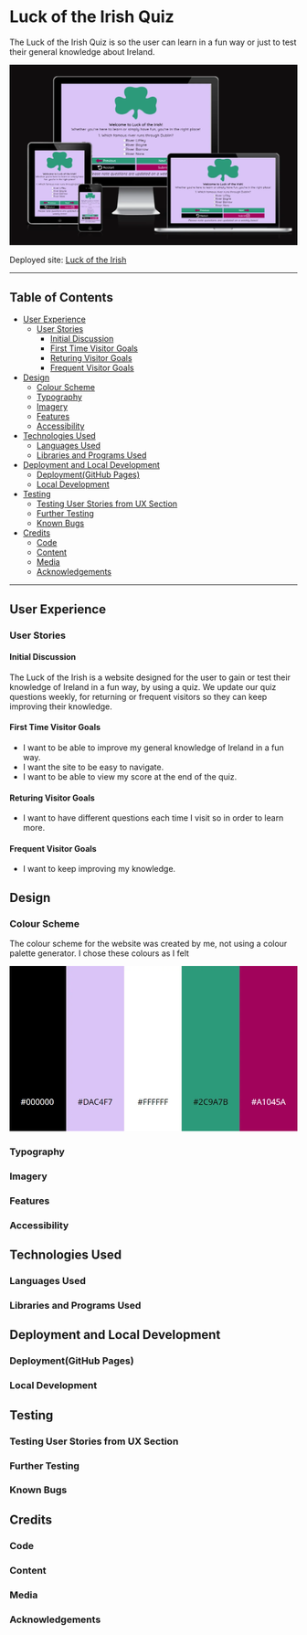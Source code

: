 <!-- omit in toc -->
# Luck of the Irish Quiz

The Luck of the Irish Quiz is so the user can learn in a fun way or just to test
their general knowledge about Ireland.

![Luck of the Irish show on a range of screens](assets/images/am-i-responsive.webp)

Deployed site: [Luck of the Irish](https://anneenglish.github.io/Portfolio-2/)

---

<!-- omit in toc -->
## Table of Contents

- [User Experience](#user-experience)
  - [User Stories](#user-stories)
    - [Initial Discussion](#initial-discussion)
    - [First Time Visitor Goals](#first-time-visitor-goals)
    - [Returing Visitor Goals](#returing-visitor-goals)
    - [Frequent Visitor Goals](#frequent-visitor-goals)
- [Design](#design)
  - [Colour Scheme](#colour-scheme)
  - [Typography](#typography)
  - [Imagery](#imagery)
  - [Features](#features)
  - [Accessibility](#accessibility)
- [Technologies Used](#technologies-used)
  - [Languages Used](#languages-used)
  - [Libraries and Programs Used](#libraries-and-programs-used)
- [Deployment and Local Development](#deployment-and-local-development)
  - [Deployment(GitHub Pages)](#deploymentgithub-pages)
  - [Local Development](#local-development)
- [Testing](#testing)
  - [Testing User Stories from UX Section](#testing-user-stories-from-ux-section)
  - [Further Testing](#further-testing)
  - [Known Bugs](#known-bugs)
- [Credits](#credits)
  - [Code](#code)
  - [Content](#content)
  - [Media](#media)
  - [Acknowledgements](#acknowledgements)

---

## User Experience

### User Stories

#### Initial Discussion

The Luck of the Irish is a website designed for the user to gain or test their
knowledge of Ireland in a fun way, by using a quiz. We update our quiz questions
weekly, for returning or frequent visitors so they can keep improving their
knowledge.

#### First Time Visitor Goals

- I want to be able to improve my general knowledge of Ireland in a fun way.
- I want the site to be easy to navigate.
- I want to be able to view my score at the end of the quiz.

#### Returing Visitor Goals

* I want to have different questions each time I visit so in order to learn more.

#### Frequent Visitor Goals

* I want to keep improving my knowledge.

## Design

### Colour Scheme

The colour scheme for the website was created by me, not using a colour palette
generator. I chose these colours as I felt 

![Luck of the Irish Color Scheme](assets/images/colour-scheme.webp)

### Typography

### Imagery

### Features

### Accessibility

## Technologies Used

### Languages Used

### Libraries and Programs Used

## Deployment and Local Development

### Deployment(GitHub Pages)

### Local Development

## Testing

### Testing User Stories from UX Section

### Further Testing

### Known Bugs

## Credits

### Code

### Content

### Media

### Acknowledgements
